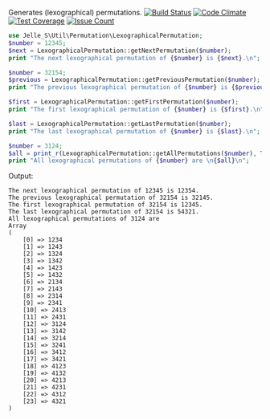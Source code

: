 Generates (lexographical) permutations.
[![Build Status](https://travis-ci.org/Jelle-S/permutations.svg?branch=master)](https://travis-ci.org/Jelle-S/permutations) [![Code Climate](https://codeclimate.com/github/Jelle-S/permutations/badges/gpa.svg)](https://codeclimate.com/github/Jelle-S/permutations) [![Test Coverage](https://codeclimate.com/github/Jelle-S/permutations/badges/coverage.svg)](https://codeclimate.com/github/Jelle-S/permutations/coverage) [![Issue Count](https://codeclimate.com/github/Jelle-S/permutations/badges/issue_count.svg)](https://codeclimate.com/github/Jelle-S/permutations)

```php
use Jelle_S\Util\Permutation\LexographicalPermutation;
$number = 12345;
$next = LexographicalPermutation::getNextPermutation($number);
print "The next lexographical permutation of {$number} is {$next}.\n";

$number = 32154;
$previous = LexographicalPermutation::getPreviousPermutation($number);
print "The previous lexographical permutation of {$number} is {$previous}.\n";

$first = LexographicalPermutation::getFirstPermutation($number);
print "The first lexographical permutation of {$number} is {$first}.\n";

$last = LexographicalPermutation::getLastPermutation($number);
print "The last lexographical permutation of {$number} is {$last}.\n";

$number = 3124;
$all = print_r(LexographicalPermutation::getAllPermutations($number), TRUE);
print "All lexographical permutations of {$number} are \n{$all}\n";
```

Output:
```
The next lexographical permutation of 12345 is 12354.
The previous lexographical permutation of 32154 is 32145.
The first lexographical permutation of 32154 is 12345.
The last lexographical permutation of 32154 is 54321.
All lexographical permutations of 3124 are 
Array
(
    [0] => 1234
    [1] => 1243
    [2] => 1324
    [3] => 1342
    [4] => 1423
    [5] => 1432
    [6] => 2134
    [7] => 2143
    [8] => 2314
    [9] => 2341
    [10] => 2413
    [11] => 2431
    [12] => 3124
    [13] => 3142
    [14] => 3214
    [15] => 3241
    [16] => 3412
    [17] => 3421
    [18] => 4123
    [19] => 4132
    [20] => 4213
    [21] => 4231
    [22] => 4312
    [23] => 4321
)
```
